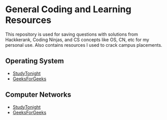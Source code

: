 # General Coding and Learning Resources
This repository is used for saving questions with solutions from Hackkerank, Coding Ninjas, and CS concepts like OS, CN, etc for my personal use. Also contains resources I used to crack campus placements.

## Operating System
- [StudyTonight](https://www.studytonight.com/operating-system/)
- [GeeksForGeeks](https://www.geeksforgeeks.org/operating-systems/)

## Computer Networks
- [StudyTonight](https://www.studytonight.com/computer-networks/)
- [GeeksForGeeks](https://www.geeksforgeeks.org/computer-network-tutorials/)
